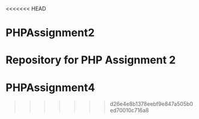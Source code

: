 <<<<<<< HEAD
# PHPAssignment2
Repository for PHP Assignment 2 
=======
# PHPAssignment4
>>>>>>> d26e4e8b1378eebf9e847a505b0ed70010c716a8
